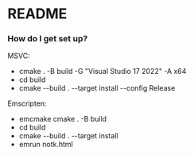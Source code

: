 # README #

### How do I get set up? ###

MSVC:
* cmake . -B build -G "Visual Studio 17 2022" -A x64
* cd build
* cmake --build . --target install --config Release

Emscripten:
* emcmake cmake . -B build
* cd build
* cmake --build . --target install
* emrun notk.html